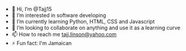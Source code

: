 - 👋 Hi, I’m @Tajj15
- 👀 I’m interested in software developing 
- 🌱 I’m currently learning Python, HTML, CSS and Javascript
- 💞️ I’m looking to collaborate on anything and use it as a learning curve
- 📫 How to reach me tajj.linson@yahoo.com
- ⚡ Fun fact: I'm Jamaican

<!---
Tajj15/Tajj15 is a ✨ special ✨ repository because its `README.md` (this file) appears on your GitHub profile.
You can click the Preview link to take a look at your changes.
--->
